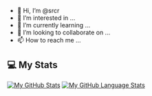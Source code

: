 - 👋 Hi, I’m @srcr
- 👀 I’m interested in ...
- 🌱 I’m currently learning ...
- 💞️ I’m looking to collaborate on ...
- 📫 How to reach me ...

<!---
srcr/srcr is a ✨ special ✨ repository because its `README.md` (this file) appears on your GitHub profile.
You can click the Preview link to take a look at your changes.
--->

## 💻 My Stats 

[![My GitHub Stats](https://github-readme-stats.vercel.app/api/?username=srcr&count_private=true&theme=tokyonight&showicons=true)]()
[![My GitHub Language Stats](https://github-readme-stats.vercel.app/api/top-langs/?username=srcr&langs_count=5&theme=tokyonight)]()
